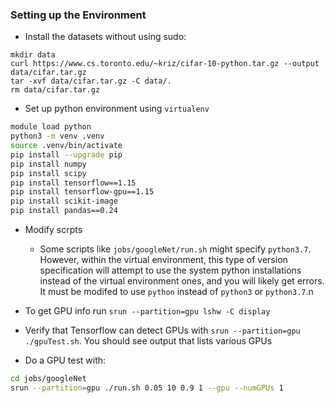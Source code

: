 ### Setting up the Environment

* Install the datasets without using sudo:
```
mkdir data
curl https://www.cs.toronto.edu/~kriz/cifar-10-python.tar.gz --output data/cifar.tar.gz
tar -xvf data/cifar.tar.gz -C data/.
rm data/cifar.tar.gz
```
* Set up python environment using `virtualenv`
```bash
module load python
python3 -m venv .venv
source .venv/bin/activate
pip install --upgrade pip
pip install numpy
pip install scipy
pip install tensorflow==1.15
pip install tensorflow-gpu==1.15
pip install scikit-image
pip install pandas==0.24
```

* Modify scrpts
	* Some scripts like `jobs/googleNet/run.sh` might specify `python3.7`. However, within the virtual environment, this type of version specification will attempt to use the system python installations instead of the virtual environment ones, and you will likely get errors. It must be modifed to use `python` instead of `python3` or `python3.7`.n

* To get GPU info run `srun --partition=gpu lshw -C display`
* Verify that Tensorflow can detect GPUs with `srun --partition=gpu ./gpuTest.sh`. You should see output that lists various GPUs
* Do a GPU test with:
```bash
cd jobs/googleNet
srun --partition=gpu ./run.sh 0.05 10 0.9 1 --gpu --numGPUs 1
```